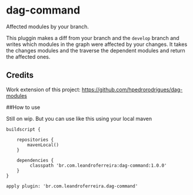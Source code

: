 # dag-command

Affected modules by your branch. 

This pluggin makes a diff from your branch and the `develop` branch and writes which modules in the graph were affected by your changes. It takes the changes modules and the traverse the dependent modules and return the affected ones. 


## Credits

Work extension of this project: https://github.com/hpedrorodrigues/dag-modules

##How to use

Still on wip. But you can use like this using your local maven

```
buildscript {

    repositories {
        mavenLocal()
    }

    dependencies {
		 classpath 'br.com.leandroferreira:dag-command:1.0.0'
    }
}

apply plugin: 'br.com.leandroferreira.dag-command'
```
